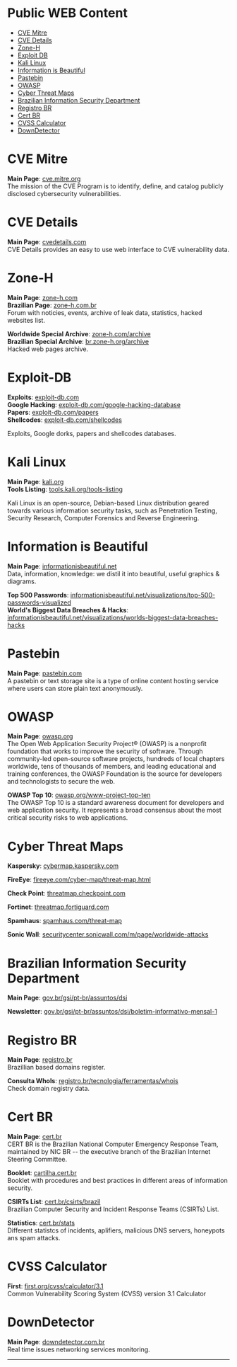 # Public WEB Content

* [CVE Mitre](#CVE-Mitre)
* [CVE Details](#CVE-Details)
* [Zone-H](#Zone-H)
* [Exploit DB](#Exploit-DB)
* [Kali Linux](#Kali-Linux)
* [Information is Beautiful](#Information-is-Beautiful)
* [Pastebin](#Pastebin)
* [OWASP](#OWASP)
* [Cyber Threat Maps](#Cyber-Threat-Maps)
* [Brazilian Information Security Department](#Brazilian-Information-Security-Department)
* [Registro BR](#Registro-BR)
* [Cert BR](#Cert-BR)
* [CVSS Calculator](#CVSS-Calculator)
* [DownDetector](#DownDetector)



# CVE Mitre

**Main Page**: [cve.mitre.org](https://cve.mitre.org/)  
The mission of the CVE Program is to identify, define, and catalog publicly disclosed cybersecurity vulnerabilities.



# CVE Details

**Main Page**: [cvedetails.com](https://www.cvedetails.com/)  
CVE Details provides an easy to use web interface to CVE vulnerability data.



# Zone-H

**Main Page**: [zone-h.com](http://www.zone-h.com/)  
**Brazilian Page**: [zone-h.com.br](http://www.zone-h.com.br/)  
Forum with noticies, events, archive of leak data, statistics, hacked websites list.

**Worldwide Special Archive**: [zone-h.com/archive](http://www.zone-h.com/archive/special=1)  
**Brazilian Special Archive**: [br.zone-h.org/archive](http://br.zone-h.org/archive/special=1)  
Hacked web pages archive.



# Exploit-DB

**Exploits**: [exploit-db.com](https://www.exploit-db.com)  
**Google Hacking**: [exploit-db.com/google-hacking-database](https://www.exploit-db.com/google-hacking-database)  
**Papers**: [exploit-db.com/papers](https://www.exploit-db.com/papers)  
**Shellcodes**: [exploit-db.com/shellcodes](https://www.exploit-db.com/shellcodes)

Exploits, Google dorks, papers and shellcodes databases.



# Kali Linux

**Main Page**: [kali.org](https://www.kali.org/)  
**Tools Listing**: [tools.kali.org/tools-listing](https://tools.kali.org/tools-listing)

Kali Linux is an open-source, Debian-based Linux distribution geared towards various information security tasks, such as Penetration Testing, Security Research, Computer Forensics and Reverse Engineering.




# Information is Beautiful

**Main Page**: [informationisbeautiful.net](https://informationisbeautiful.net/)  
Data, information, knowledge: we distil it into beautiful, useful graphics & diagrams.

**Top 500 Passwords**: [informationisbeautiful.net/visualizations/top-500-passwords-visualized](https://informationisbeautiful.net/visualizations/top-500-passwords-visualized/)  
**World's Biggest Data Breaches & Hacks**: [informationisbeautiful.net/visualizations/worlds-biggest-data-breaches-hacks](https://informationisbeautiful.net/visualizations/worlds-biggest-data-breaches-hacks/)



# Pastebin

**Main Page**: [pastebin.com](https://pastebin.com/)  
A pastebin or text storage site is a type of online content hosting service where users can store plain text anonymously.



# OWASP

**Main Page**: [owasp.org](https://owasp.org/)  
The Open Web Application Security Project® (OWASP) is a nonprofit foundation that works to improve the security of software. Through community-led open-source software projects, hundreds of local chapters worldwide, tens of thousands of members, and leading educational and training conferences, the OWASP Foundation is the source for developers and technologists to secure the web.

**OWASP Top 10**: [owasp.org/www-project-top-ten](https://owasp.org/www-project-top-ten/)  
The OWASP Top 10 is a standard awareness document for developers and web application security. It represents a broad consensus about the most critical security risks to web applications.



# Cyber Threat Maps

**Kaspersky**: [cybermap.kaspersky.com](https://cybermap.kaspersky.com/)

**FireEye**: [fireeye.com/cyber-map/threat-map.html](https://www.fireeye.com/cyber-map/threat-map.html)

**Check Point**: [threatmap.checkpoint.com](https://threatmap.checkpoint.com/)

**Fortinet**: [threatmap.fortiguard.com](https://threatmap.fortiguard.com/)

**Spamhaus**: [spamhaus.com/threat-map](https://www.spamhaus.com/threat-map/)

**Sonic Wall**: [securitycenter.sonicwall.com/m/page/worldwide-attacks](https://securitycenter.sonicwall.com/m/page/worldwide-attacks)



# Brazilian Information Security Department

**Main Page**: [gov.br/gsi/pt-br/assuntos/dsi](https://www.gov.br/gsi/pt-br/assuntos/dsi)

**Newsletter**: [gov.br/gsi/pt-br/assuntos/dsi/boletim-informativo-mensal-1](https://www.gov.br/gsi/pt-br/assuntos/dsi/boletim-informativo-mensal-1)



# Registro BR

**Main Page**: [registro.br](https://registro.br/)  
Brazillian based domains register.

**Consulta WhoIs**: [registro.br/tecnologia/ferramentas/whois](https://registro.br/tecnologia/ferramentas/whois/)  
Check domain registry data.



# Cert BR

**Main Page**: [cert.br](https://www.cert.br/)  
CERT BR is the Brazilian National Computer Emergency Response Team, maintained by NIC BR -- the executive branch of the Brazilian Internet Steering Committee.

**Booklet**: [cartilha.cert.br](https://cartilha.cert.br/)  
Booklet with procedures and best practices in different areas of information security.

**CSIRTs List**: [cert.br/csirts/brazil](https://www.cert.br/csirts/brazil/)  
Brazilian Computer Security and Incident Response Teams (CSIRTs) List.

**Statistics**: [cert.br/stats](https://www.cert.br/stats/)  
Different statistcs of incidents, aplifiers, malicious DNS servers, honeypots ans spam attacks.



# CVSS Calculator

**First**: [first.org/cvss/calculator/3.1](https://www.first.org/cvss/calculator/3.1)  
Common Vulnerability Scoring System (CVSS) version 3.1 Calculator



# DownDetector

**Main Page**: [downdetector.com.br](https://downdetector.com.br)  
Real time issues networking services monitoring.

________________________
